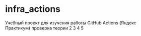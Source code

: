 # infra_actions
Учебный проект для изучения работы GitHub Actions (Яндекс Практикум)
проверка теории 2 3 4 5
